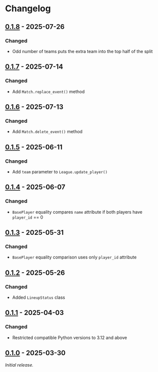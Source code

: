 # Changelog

## [0.1.8] - 2025-07-26

### Changed

- Odd number of teams puts the extra team into the top half of the split

## [0.1.7] - 2025-07-14

### Changed

- Add `Match.replace_event()` method

## [0.1.6] - 2025-07-13

### Changed

- Add `Match.delete_event()` method

## [0.1.5] - 2025-06-11

### Changed

- Add `team` parameter to `League.update_player()`

## [0.1.4] - 2025-06-07

### Changed

- `BasePlayer` equality compares `name` attribute if both players have `player_id` == 0

## [0.1.3] - 2025-05-31

### Changed

- `BasePlayer` equality comparison uses only `player_id` attribute

## [0.1.2] - 2025-05-26

### Changed

- Added `LineupStatus` class

## [0.1.1] - 2025-04-03

### Changed

- Restricted compatible Python versions to 3.12 and above

## [0.1.0] - 2025-03-30

_Initial release._

[0.1.8]: https://github.com/fourtreestech/ilc-models/releases/tag/v0.1.8

[0.1.7]: https://github.com/fourtreestech/ilc-models/releases/tag/v0.1.7

[0.1.6]: https://github.com/fourtreestech/ilc-models/releases/tag/v0.1.6

[0.1.5]: https://github.com/fourtreestech/ilc-models/releases/tag/v0.1.5

[0.1.4]: https://github.com/fourtreestech/ilc-models/releases/tag/v0.1.4

[0.1.3]: https://github.com/fourtreestech/ilc-models/releases/tag/v0.1.3

[0.1.2]: https://github.com/fourtreestech/ilc-models/releases/tag/v0.1.2

[0.1.1]: https://github.com/fourtreestech/ilc-models/releases/tag/v0.1.1

[0.1.0]: https://github.com/fourtreestech/ilc-models/releases/tag/v0.1.0
